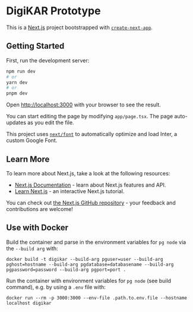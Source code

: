 # DigiKAR Prototype

This is a [Next.js](https://nextjs.org/) project bootstrapped with [`create-next-app`](https://github.com/vercel/next.js/tree/canary/packages/create-next-app).

## Getting Started

First, run the development server:

```bash
npm run dev
# or
yarn dev
# or
pnpm dev
```

Open [http://localhost:3000](http://localhost:3000) with your browser to see the result.

You can start editing the page by modifying `app/page.tsx`. The page auto-updates as you edit the file.

This project uses [`next/font`](https://nextjs.org/docs/basic-features/font-optimization) to automatically optimize and load Inter, a custom Google Font.

## Learn More

To learn more about Next.js, take a look at the following resources:

- [Next.js Documentation](https://nextjs.org/docs) - learn about Next.js features and API.
- [Learn Next.js](https://nextjs.org/learn) - an interactive Next.js tutorial.

You can check out [the Next.js GitHub repository](https://github.com/vercel/next.js/) - your feedback and contributions are welcome!

## Use with Docker

Build the container and parse in the environment variables for `pg node` via the `--build arg` with:

```{bash}
docker build -t digikar --build-arg pguser=user --build-arg pghost=hostname --build-arg pgdatabase=databasename --build-arg pgpassword=password --build-arg pgport=port .
```

Run the container with environment variables for `pg node` (see build command), e.g. by using a `.env` file with:

```{bash}
docker run --rm -p 3000:3000 --env-file .path.to.env.file --hostname localhost digikar
```
